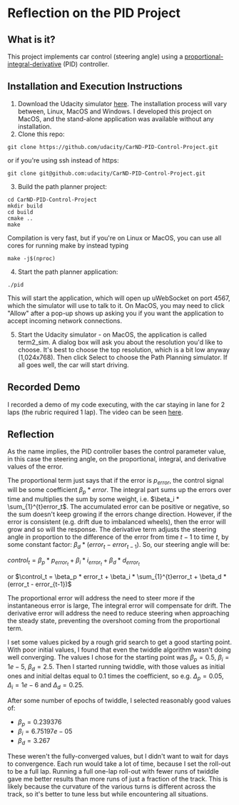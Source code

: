 # Reflection on the PID Project

## What is it?

This project implements car control (steering angle) using a [proportional-integral-derivative]([https://en.wikipedia.org/wiki/PID_controller](https://en.wikipedia.org/wiki/PID_controller)) (PID) controller.

## Installation and Execution Instructions

1. Download the Udacity simulator [here](https://github.com/udacity/self-driving-car-sim/releases/tag/v1.45).  The installation process will vary between, Linux, MacOS and Windows. I developed this project on MacOS, and the stand-alone application was available without any installation.
2. Clone this repo:
```
git clone https://github.com/udacity/CarND-PID-Control-Project.git
```
or if you're using ssh instead of https:
```
git clone git@github.com:udacity/CarND-PID-Control-Project.git
```
3. Build the path planner project:
```
cd CarND-PID-Control-Project
mkdir build
cd build
cmake ..
make
```
Compilation is very fast, but if you're on Linux or MacOS, you can use all cores for running make by instead typing
```
make -j$(nproc)
```

4. Start the path planner application:
```
./pid
```
This will start the application, which will open up uWebSocket on port 4567, which the simulator will use to talk to it. On MacOS, you may need to click "Allow" after a pop-up shows up asking you if you want the application to accept incoming network connections.

5. Start the Udacity simulator - on MacOS, the application is called term2_sim. A dialog box will ask you about the resolution you'd like to choose. It's best to choose the top resolution, which is a bit low anyway (1,024x768). Then click Select to choose the Path Planning simulator. If all goes well, the car will start driving.


## Recorded Demo

I recorded a demo of my code executing, with the car staying in lane for 2 laps (the rubric required 1 lap). The video can be seen [here](https://youtu.be/LSVfAcCnh1Y).

## Reflection

As the name implies, the PID controller bases the control parameter value, in this case the steering angle, on the proportional, integral, and derivative values of the error. 

The proportional term just says that if the error is $p_{error}$, the control signal will be some coefficient $\beta_p * error$. The integral part sums up the errors over time and multiplies the sum by some weight, i.e. $\beta_i * \sum_{1}^{t}error_t$. The accumulated error can be positive or negative, so the sum doesn't keep growing if the errors change direction. However, if the error is consistent (e.g. drift due to imbalanced wheels), then the error will grow and so will the response. The derivative term adjusts the steering angle in proportion to the difference of the error from time $t-1$ to time $t$, by some constant factor: $\beta_d * (error_t - error_{t-1})$. So, our steering angle will be:

$control_t = \beta_p * p_{error_t} + \beta_i * i_{error_t} + \beta_d * d_{error_t}$

or 
$\control_t = \beta_p * error_t + \beta_i * \sum_{1}^{t}error_t + \beta_d * (error_t - error_{t-1})$


The proportional error will address the need to steer more if the instantaneous error is large, The integral error will compensate for drift. The derivative error will address the need to reduce steering when approaching the steady state, preventing the overshoot coming from the proportional term.

I set some values picked by a rough grid search to get a good starting point. With poor initial values, I found that even the twiddle algorithm wasn't doing well converging. The values I chose for the starting point was $\beta_p = 0.5$, $\beta_i = 1e-5$, $\beta_d = 2.5$. Then I started running twiddle, with those values as initial ones and initial deltas equal to 0.1 times the coefficient, so e.g. $\Delta_p = 0.05$, $\Delta_i = 1e-6$ and $\Delta_d = 0.25$.

After some number of epochs of twiddle, I selected reasonably good values of:
* $\beta_p = 0.239376$
* $\beta_i = 6.75197e-05$
* $\beta_d = 3.267$

These weren't the fully-converged values, but I didn't want to wait for days to convergence. Each run would take a lot of time, because I set the roll-out to be a full lap. Running a full one-lap roll-out with fewer runs of twiddle gave me better results than more runs of just a fraction of the track. This is likely because the curvature of the various turns is different across the track, so it's better to tune less but while encountering all situations.
